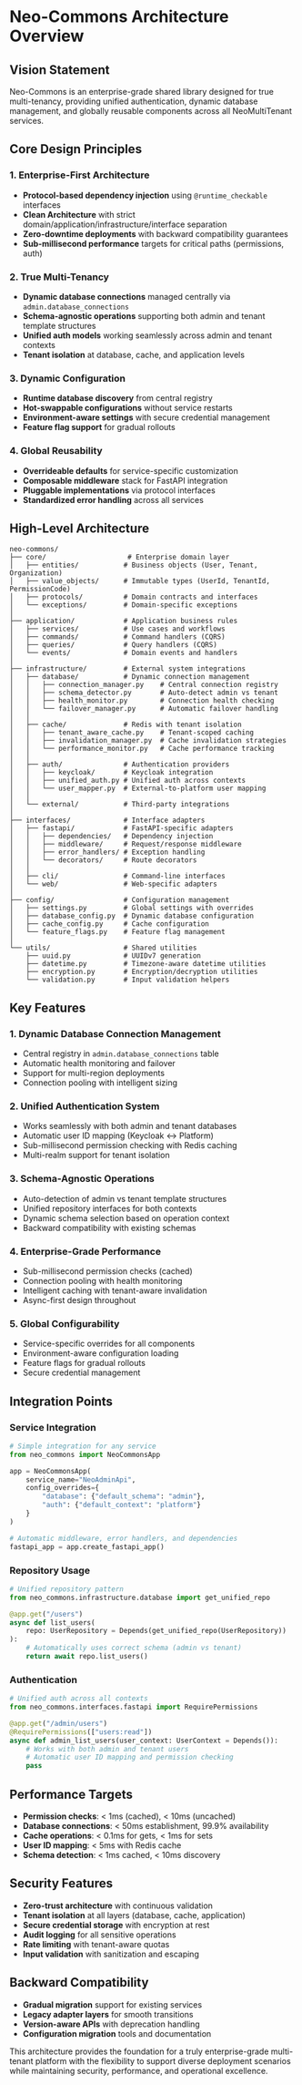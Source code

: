 # Neo-Commons Architecture Overview

## Vision Statement

Neo-Commons is an enterprise-grade shared library designed for true multi-tenancy, providing unified authentication, dynamic database management, and globally reusable components across all NeoMultiTenant services.

## Core Design Principles

### 1. **Enterprise-First Architecture**
- **Protocol-based dependency injection** using `@runtime_checkable` interfaces
- **Clean Architecture** with strict domain/application/infrastructure/interface separation
- **Zero-downtime deployments** with backward compatibility guarantees
- **Sub-millisecond performance** targets for critical paths (permissions, auth)

### 2. **True Multi-Tenancy**
- **Dynamic database connections** managed centrally via `admin.database_connections`
- **Schema-agnostic operations** supporting both admin and tenant template structures
- **Unified auth models** working seamlessly across admin and tenant contexts
- **Tenant isolation** at database, cache, and application levels

### 3. **Dynamic Configuration**
- **Runtime database discovery** from central registry
- **Hot-swappable configurations** without service restarts
- **Environment-aware settings** with secure credential management
- **Feature flag support** for gradual rollouts

### 4. **Global Reusability**
- **Overrideable defaults** for service-specific customization
- **Composable middleware** stack for FastAPI integration
- **Pluggable implementations** via protocol interfaces
- **Standardized error handling** across all services

## High-Level Architecture

```
neo-commons/
├── core/                    # Enterprise domain layer
│   ├── entities/           # Business objects (User, Tenant, Organization)
│   ├── value_objects/      # Immutable types (UserId, TenantId, PermissionCode)
│   ├── protocols/          # Domain contracts and interfaces
│   └── exceptions/         # Domain-specific exceptions
│
├── application/            # Application business rules
│   ├── services/           # Use cases and workflows
│   ├── commands/           # Command handlers (CQRS)
│   ├── queries/            # Query handlers (CQRS)
│   └── events/             # Domain events and handlers
│
├── infrastructure/         # External system integrations
│   ├── database/           # Dynamic connection management
│   │   ├── connection_manager.py    # Central connection registry
│   │   ├── schema_detector.py       # Auto-detect admin vs tenant
│   │   ├── health_monitor.py        # Connection health checking
│   │   └── failover_manager.py      # Automatic failover handling
│   │
│   ├── cache/              # Redis with tenant isolation
│   │   ├── tenant_aware_cache.py    # Tenant-scoped caching
│   │   ├── invalidation_manager.py  # Cache invalidation strategies
│   │   └── performance_monitor.py   # Cache performance tracking
│   │
│   ├── auth/               # Authentication providers
│   │   ├── keycloak/       # Keycloak integration
│   │   ├── unified_auth.py # Unified auth across contexts
│   │   └── user_mapper.py  # External-to-platform user mapping
│   │
│   └── external/           # Third-party integrations
│
├── interfaces/             # Interface adapters
│   ├── fastapi/            # FastAPI-specific adapters
│   │   ├── dependencies/   # Dependency injection
│   │   ├── middleware/     # Request/response middleware
│   │   ├── error_handlers/ # Exception handling
│   │   └── decorators/     # Route decorators
│   │
│   ├── cli/                # Command-line interfaces
│   └── web/                # Web-specific adapters
│
├── config/                 # Configuration management
│   ├── settings.py         # Global settings with overrides
│   ├── database_config.py  # Dynamic database configuration
│   ├── cache_config.py     # Cache configuration
│   └── feature_flags.py    # Feature flag management
│
└── utils/                  # Shared utilities
    ├── uuid.py             # UUIDv7 generation
    ├── datetime.py         # Timezone-aware datetime utilities
    ├── encryption.py       # Encryption/decryption utilities
    └── validation.py       # Input validation helpers
```

## Key Features

### 1. **Dynamic Database Connection Management**
- Central registry in `admin.database_connections` table
- Automatic health monitoring and failover
- Support for multi-region deployments
- Connection pooling with intelligent sizing

### 2. **Unified Authentication System**
- Works seamlessly with both admin and tenant databases
- Automatic user ID mapping (Keycloak ↔ Platform)
- Sub-millisecond permission checking with Redis caching
- Multi-realm support for tenant isolation

### 3. **Schema-Agnostic Operations**
- Auto-detection of admin vs tenant template structures
- Unified repository interfaces for both contexts
- Dynamic schema selection based on operation context
- Backward compatibility with existing schemas

### 4. **Enterprise-Grade Performance**
- Sub-millisecond permission checks (cached)
- Connection pooling with health monitoring
- Intelligent caching with tenant-aware invalidation
- Async-first design throughout

### 5. **Global Configurability**
- Service-specific overrides for all components
- Environment-aware configuration loading
- Feature flags for gradual rollouts
- Secure credential management

## Integration Points

### Service Integration
```python
# Simple integration for any service
from neo_commons import NeoCommonsApp

app = NeoCommonsApp(
    service_name="NeoAdminApi",
    config_overrides={
        "database": {"default_schema": "admin"},
        "auth": {"default_context": "platform"}
    }
)

# Automatic middleware, error handlers, and dependencies
fastapi_app = app.create_fastapi_app()
```

### Repository Usage
```python
# Unified repository pattern
from neo_commons.infrastructure.database import get_unified_repo

@app.get("/users")
async def list_users(
    repo: UserRepository = Depends(get_unified_repo(UserRepository))
):
    # Automatically uses correct schema (admin vs tenant)
    return await repo.list_users()
```

### Authentication
```python
# Unified auth across all contexts
from neo_commons.interfaces.fastapi import RequirePermissions

@app.get("/admin/users")
@RequirePermissions(["users:read"])
async def admin_list_users(user_context: UserContext = Depends()):
    # Works with both admin and tenant users
    # Automatic user ID mapping and permission checking
    pass
```

## Performance Targets

- **Permission checks**: < 1ms (cached), < 10ms (uncached)
- **Database connections**: < 50ms establishment, 99.9% availability
- **Cache operations**: < 0.1ms for gets, < 1ms for sets
- **User ID mapping**: < 5ms with Redis cache
- **Schema detection**: < 1ms cached, < 10ms discovery

## Security Features

- **Zero-trust architecture** with continuous validation
- **Tenant isolation** at all layers (database, cache, application)
- **Secure credential storage** with encryption at rest
- **Audit logging** for all sensitive operations
- **Rate limiting** with tenant-aware quotas
- **Input validation** with sanitization and escaping

## Backward Compatibility

- **Gradual migration** support for existing services
- **Legacy adapter layers** for smooth transitions
- **Version-aware APIs** with deprecation handling
- **Configuration migration** tools and documentation

This architecture provides the foundation for a truly enterprise-grade multi-tenant platform with the flexibility to support diverse deployment scenarios while maintaining security, performance, and operational excellence.